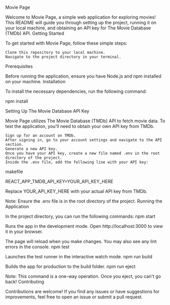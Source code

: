 Movie Page

Welcome to Movie Page, a simple web application for exploring movies! This README will guide you through setting up the project, running it on your local machine, and obtaining an API key for The Movie Database (TMDb) API.
Getting Started

To get started with Movie Page, follow these simple steps:

    Clone this repository to your local machine.
    Navigate to the project directory in your terminal.

Prerequisites

Before running the application, ensure you have Node.js and npm installed on your machine.
Installation

To install the necessary dependencies, run the following command:

npm install

Setting Up The Movie Database API Key

Movie Page utilizes The Movie Database (TMDb) API to fetch movie data. To test the application, you'll need to obtain your own API key from TMDb.

    Sign up for an account on TMDb.
    After signing in, go to your account settings and navigate to the API section.
    Generate a new API key.
    Once you have your API key, create a new file named .env in the root directory of the project.
    Inside the .env file, add the following line with your API key:

makefile

REACT_APP_TMDB_API_KEY=YOUR_API_KEY_HERE

Replace YOUR_API_KEY_HERE with your actual API key from TMDb.

Note: Ensure the .env file is in the root directory of the project.
Running the Application

In the project directory, you can run the following commands:
npm start

Runs the app in the development mode.
Open http://localhost:3000 to view it in your browser.

The page will reload when you make changes.
You may also see any lint errors in the console.
npm test

Launches the test runner in the interactive watch mode.
npm run build

Builds the app for production to the build folder.
npm run eject

Note: This command is a one-way operation. Once you eject, you can't go back!
Contributing

Contributions are welcome! If you find any issues or have suggestions for improvements, feel free to open an issue or submit a pull request.
